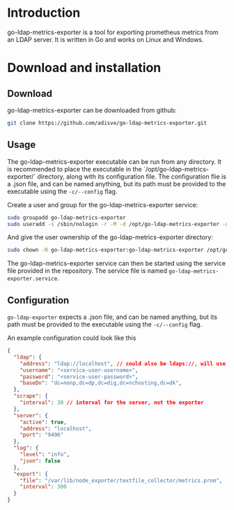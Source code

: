 # Introduction
go-ldap-metrics-exporter is a tool for exporting prometheus metrics from an LDAP server. It is written in Go and works on Linux and Windows.

# Download and installation

## Download
go-ldap-metrics-exporter can be downloaded from github:

```bash
git clone https://github.com/adisve/go-ldap-metrics-exporter.git
```

## Usage

The go-ldap-metrics-exporter executable can be run from any directory. It is recommended to place the executable in the ´/opt/go-ldap-metrics-exporter/´ directory, along with its configuration file. The configuration flie is a .json file, and can be named anything, but its path must be provided to the executable using the `-c/--config` flag.

Create a user and group for the go-ldap-metrics-exporter service:
```bash
sudo groupadd go-ldap-metrics-exporter
sudo useradd -s /sbin/nologin -r -M -d /opt/go-ldap-metrics-exporter -g go-ldap-metrics-exporter go-ldap-metrics-exporter
```

And give the user ownership of the go-ldap-metrics-exporter directory:
```bash
sudo chown -R go-ldap-metrics-exporter:go-ldap-metrics-exporter /opt/go-ldap-metrics-exporter
```

The go-ldap-metrics-exporter service can then be started using the service file provided in the repository. The service file is named `go-ldap-metrics-exporter.service`.


## Configuration

`go-ldap-exporter` expects a .json file, and can be named anything, but its path must be provided to the executable using the `-c/--config` flag.

An example configuration could look like this

```json
{
  "ldap": {
    "address": "ldap://localhost", // could also be ldaps://, will use port 389 or 636 respectively
    "username": "<service-user-username>",
    "password": "<service-user-password>",
    "baseDn": "dc=nonp,dc=dp,dc=dig,dc=nchosting,dc=dk",
  },
  "scrape": {
    "interval": 30 // interval for the server, not the exporter
  },
  "server": {
    "active": true,
    "address": "localhost",
    "port": "9496"
  },
  "log": {
    "level": "info",
    "json": false
  },
  "export": {
    "file": "/var/lib/node_exporter/textfile_collector/metrics.prom",
    "interval": 300
  }
}